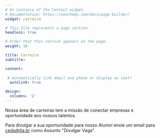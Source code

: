 ```yaml
---
# An instance of the Contact widget.
# Documentation: https://wowchemy.com/docs/page-builder/
widget: carreira

# This file represents a page section.
headless: true

# Order that this section appears on the page.
weight: 10

title: Carreira
subtitle: 

content:
 
 # Automatically link email and phone or display as text?
  autolink: true

design:
  columns: '2'
---
```


Nossa área de carreiras tem a missão de conectar empresas e oportunidade aos nossos talentos.  

Para divulgar a sua oportunidade para nosso Alumni envie um email para ceds@ita.br como Assunto "Divulgar Vaga".
